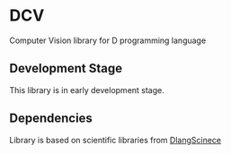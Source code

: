 # DCV
Computer Vision library for D programming language

## Development Stage
This library is in early development stage.

## Dependencies
Library is based on scientific libraries from [DlangScinece](https://github.com/DlangScience)

